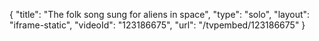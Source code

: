 {
    "title": "The folk song sung for aliens in space",
    "type": "solo",
    "layout": "iframe-static",
    "videoId": "123186675",
    "url": "\/tvpembed\/123186675"
}